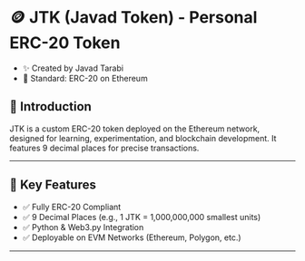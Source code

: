 # 🪙 JTK (Javad Token) - Personal ERC-20 Token
- ✨ Created by Javad Tarabi
- 🔗 Standard: ERC-20 on Ethereum


## 🚀 Introduction

JTK is a custom ERC-20 token deployed on the Ethereum network, designed for learning, experimentation, and blockchain development. It features 9 decimal places for precise transactions.

---

## 🔑 Key Features

- ✅ Fully ERC-20 Compliant
- ✅ 9 Decimal Places (e.g., 1 JTK = 1,000,000,000 smallest units)
- ✅ Python & Web3.py Integration
- ✅ Deployable on EVM Networks (Ethereum, Polygon, etc.)

---